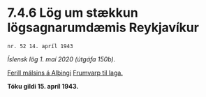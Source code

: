 # 7.4.6 Lög um stækkun lögsagnarumdæmis Reykjavíkur

`nr. 52 14. apríl 1943`

_Íslensk lög 1. maí 2020 (útgáfa 150b)._

[Ferill málsins á Alþingi](https://www.althingi.is/thingstorf/thingmalalistar-eftir-thingum/ferill/?ltg=61&mnr=37)
[Frumvarp til laga.](https://www.althingi.is/altext/61/s/pdf/0054.pdf)

**Tóku gildi 15. apríl 1943.**

